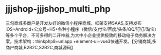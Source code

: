# jjjshop-jjjshop_multi_php
三勾商城多商户是开发友好的微信小程序商城，框架支持SAAS,支持发布 iOS+Android+公众号+H5+各种小程序（微信/支付宝/百度/头条/QQ/钉钉/淘宝）等多个平台，不可多得的二开神器,为大中小企业提供极致的移动电子商务解决方案。技术架构：thinkphp8+uniapp +element-ui+vue3快速开发。【分销商城,多商户商城,B2B2C,S2B2C,商城源码】
